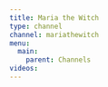```yaml
---
title: Maria the Witch
type: channel
channel: mariathewitch
menu:
  main:
    parent: Channels
videos:
---
```

